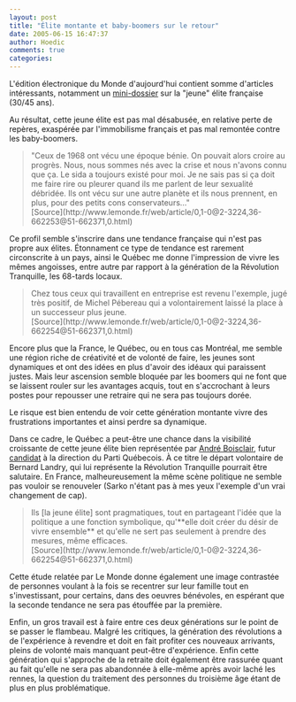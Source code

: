 ```yaml
---
layout: post
title: "Élite montante et baby-boomers sur le retour"
date: 2005-06-15 16:47:37
author: Hoedic
comments: true
categories: 
---
```



L'édition électronique du Monde d'aujourd'hui contient somme d'articles intéressants, notamment un [mini-dossier](http://www.lemonde.fr/web/article/0,1-0@2-3224,36-662252@51-662371,0.html) sur la "jeune" élite française (30/45 ans).

Au résultat, cette jeune élite est pas mal désabusée, en relative perte de repères, exaspérée par l'immobilisme français et pas mal remontée contre les baby-boomers.

<blockquote class="citation">"Ceux de 1968 ont vécu une époque bénie. On pouvait alors croire au progrès. Nous, nous sommes nés avec la crise et nous n'avons connu que ça. Le sida a toujours existé pour moi. Je ne sais pas si ça doit me faire rire ou pleurer quand ils me parlent de leur sexualité débridée. Ils ont vécu sur une autre planète et ils nous prennent, en plus, pour des petits cons conservateurs..." 
<br/>[Source](http://www.lemonde.fr/web/article/0,1-0@2-3224,36-662253@51-662371,0.html)</blockquote>

Ce profil semble s'inscrire dans une tendance française qui n'est pas propre aux élites. Étonnament ce type de tendance est rarement circonscrite à un pays, ainsi le Québec me donne l'impression de vivre les mêmes angoisses, entre autre par rapport à la génération de la Révolution Tranquille, les 68-tards locaux.

<blockquote class="citation">Chez tous ceux qui travaillent en entreprise est revenu l'exemple, jugé très positif, de Michel Pébereau qui a volontairement laissé la place à un successeur plus jeune.
<br />[Source](http://www.lemonde.fr/web/article/0,1-0@2-3224,36-662254@51-662371,0.html)
</blockquote>

Encore plus que la France, le Québec, ou en tous cas Montréal, me semble une région riche de créativité et de volonté de faire, les jeunes sont dynamiques et ont des idées en plus d'avoir des idéaux qui paraissent justes. Mais leur ascension semble bloquée par les boomers qui ne font que se laissent rouler sur les avantages acquis, tout en s'accrochant à leurs postes pour repousser une retraire qui ne sera pas toujours dorée.

Le risque est bien entendu de voir cette génération montante vivre des frustrations importantes et ainsi perdre sa dynamique.

Dans ce cadre, le Québec a peut-être une chance dans la visibilité croissante de cette jeune élite bien représentée par [André Boisclair](http://boisclair.blogspot.com/), futur [candidat](http://www.ledevoir.com/2005/06/15/84243.html) à la direction du Parti Québecois. À ce titre le départ volontaire de Bernard Landry, qui lui représente la Révolution Tranquille pourrait être salutaire. En France, malheureusement la même scène politique ne semble pas vouloir se renouveler (Sarko n'étant pas à mes yeux l'exemple d'un vrai changement de cap).

<blockquote class="citation">Ils [la jeune élite] sont pragmatiques, tout en partageant l'idée que la politique a une fonction symbolique, qu'**elle doit créer du désir de vivre ensemble** et qu'elle ne sert pas seulement à prendre des mesures, même efficaces.
<br />[Source](http://www.lemonde.fr/web/article/0,1-0@2-3224,36-662254@51-662371,0.html)</blockquote>

Cette étude relatée par Le Monde donne également une image contrastée de personnes voulant à la fois se recentrer sur leur famille tout en s'investissant, pour certains, dans des oeuvres bénévoles, en espérant que la seconde tendance ne sera pas étouffée par la première.

Enfin, un gros travail est à faire entre ces deux générations sur le point de se passer le flambeau. Malgré les critiques, la génération des révolutions a de l'expérience à revendre et doit en fait profiter ces nouveaux arrivants, pleins de volonté mais manquant peut-être d'expérience. Enfin cette génération qui s'approche de la retraite doit également être rassurée quant au fait qu'elle ne sera pas abandonnée à elle-même après avoir laché les rennes, la question du traitement des personnes du troisième âge étant de plus en plus problématique.